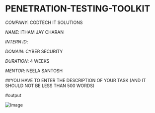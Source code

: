 # PENETRATION-TESTING-TOOLKIT

*COMPANY*: CODTECH IT SOLUTIONS

*NAME*: ITHAM JAY CHARAN 

*INTERN ID*: 

*DOMAIN*: CYBER SECURITY

*DURATION*: 4 WEEKS

*MENTOR*: NEELA SANTOSH

##YOU HAVE TO ENTER THE DESCRIPTION OF YOUR TASK (AND IT SHOULD NOT BE LESS THAN 500 WORDS)

#output

![Image](https://github.com/user-attachments/assets/fa971655-19eb-4fb3-8bb6-bb732629390f)
